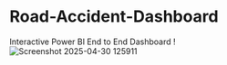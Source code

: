 # Road-Accident-Dashboard
Interactive Power BI End to End Dashboard !
![Screenshot 2025-04-30 125911](https://github.com/user-attachments/assets/ea475683-2afc-4f81-bb1c-6792219c3a65)
